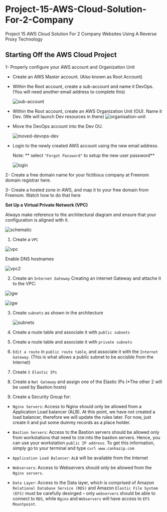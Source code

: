 # Project-15-AWS-Cloud-Solution-For-2-Company

Project 15 AWS Cloud Solution For 2 Company Websites Using A Reverse Proxy Technology

## Starting Off the AWS Cloud Project

1- Properly configure your AWS account and Organization Unit

- Create an AWS Master account. (Also known as Root Account)
  
- Within the Root account, create a sub-account and name it DevOps. (You will need another email address to complete this)
  
  ![sub-account](./images-project15/sub-account.PNG)

- Within the Root account, create an AWS Organization Unit (OU). Name it Dev. (We will launch Dev resources in there)
  ![organisation-unit](./images-project15/organisation-unit.PNG)

- Move the DevOps account into the Dev OU.
  
  ![moved-devops-dev](./images-project15/moved-deops-to-dev.PNG)

- Login to the newly created AWS account using the new email address.
  
  Note: ** select `"Forgot Password"` to setup the new user password**

  ![login](./images-project15/sub-account-login.PNG)

2- Create a free domain name for your fictitious company at Freenom domain registrar here.

3- Create a hosted zone in AWS, and map it to your free domain from Freenom. Watch how to do that here


**Set Up a Virtual Private Network (VPC)**

Always make reference to the architectural diagram and ensure that your configuration is aligned with it.

![schematic](./images-project15/Schematic.PNG)

1. Create a `VPC`

![vpc](./images-project15/vpc.PNG)

Enable DNS hostnames

![vpc2](./images-project15/vpc2.PNG)

2. Create an `Internet Gateway`
Creating an internet Gateway and attache it to the VPC:

![igw](./images-project15/igw.PNG)

![igw](./images-project15/igw2.PNG)

   
3. Create `subnets` as shown in the architecture
   
   ![subnets](./images-project15/subnets.PNG)

4. Create a route table and associate it with `public subnets`
   
5. Create a route table and associate it with `private subnets`

6. `Edit a route` in `public route table`, and associate it with the `Internet Gateway`. (This is what allows a public subnet to be accisble from the Internet)

7. Create `3 Elastic IPs`

8. Create a `Nat Gateway` and assign one of the Elastic IPs (*The other 2 will be used by Bastion hosts)

9.  Create a Security Group for:

- `Nginx Servers`: Access to Nginx should only be allowed from a Application Load balancer (ALB). At this point, we have not created a load balancer, therefore we will update the rules later. For now, just create it and put some dummy records as a place holder.
  
- `Bastion Servers`: Access to the Bastion servers should be allowed only from workstations that need to `SSH` into the bastion servers. Hence, you can use your workstation `public IP address`. To get this information, simply go to your terminal and type `curl www.canhazip.com`
  
- `Application Load Balancer`: `ALB` will be available from the Internet
  
- `Webservers`: Access to Webservers should only be allowed from the `Nginx servers`. 
  
- `Data Layer`: Access to the Data layer, which is comprised of Amazon `Relational Database Service (RDS)` and Amazon `Elastic File System (EFS)` must be carefully desinged – only `webservers` should be able to connect to `RDS`, while `Nginx` and `Webservers` will have access to `EFS Mountpoint`.

